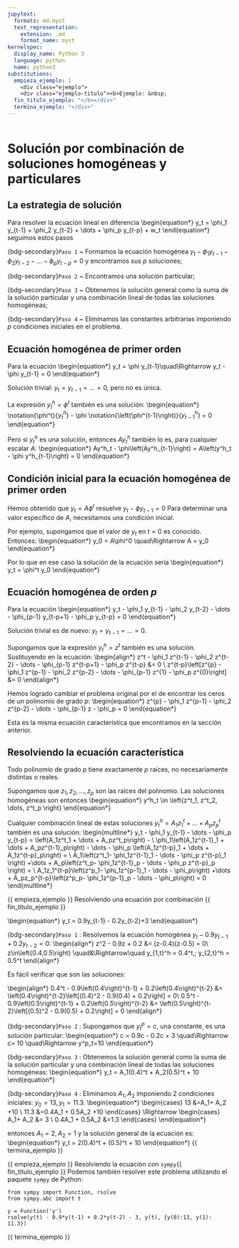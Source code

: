 ```yaml
---
jupytext:
  formats: md:myst
  text_representation:
    extension: .md
    format_name: myst
kernelspec:
  display_name: Python 3
  language: python
  name: python3
substitutions:
  empieza_ejemplo: |
    <div class="ejemplo">
    <div class="ejemplo-titulo"><b>Ejemplo: &nbsp;
  fin_titulo_ejemplo: "</b></div>"
  termina_ejemplo: "</div>"
---
```



```{include} ../math-definitions.md
```



# Solución por combinación de soluciones homogéneas y particulares

## La estrategia de solución

Para resolver la ecuación lineal en diferencia
\begin{equation*}
   y_t = \phi_1 y_{t-1} + \phi_2 y_{t-2} + \dots + \phi_p y_{t-p} + w_t
\end{equation*}
seguimos estos pasos


{bdg-secondary}`Paso 1`
~   Formamos la ecuación homogénea $y_t - \phi_1 y_{t-1} - \phi_2 y_{t-2} - \dots - \phi_p y_{t-p} = 0$ y encontramos sus $p$ soluciones;

{bdg-secondary}`Paso 2`
~   Encontramos una solución particular;

{bdg-secondary}`Paso 3`
~   Obtenemos la solución general como la suma de la solución particular  y una combinación lineal de todas las soluciones homogéneas;

{bdg-secondary}`Paso 4`
~   Eliminamos las constantes arbitrarias imponiendo $p$ condiciones iniciales en el problema.



## Ecuación homogénea de primer orden

Para la ecuación
\begin{equation*}
y_t = \phi y_{t-1}\quad\Rightarrow y_t - \phi y_{t-1} = 0
\end{equation*}

Solución trivial: $y_t = y_{t-1} = \dots = 0$, pero no es única.


La expresión $y^h_t = \phi^t$ también es una solución:
\begin{equation*}
\notation{\phi^t}{$y^h_t$} - \phi \notation{\left(\phi^{t-1}\right)}{$y^h_{t-1}$} = 0
\end{equation*}

Pero si $y^h_t$ es una solución, entonces $Ay^h_t$ también lo es, para cualquier escalar $A$:
\begin{equation*}
Ay^h_t - \phi\left(Ay^h_{t-1}\right) = A\left(y^h_t - \phi y^h_{t-1}\right) = 0
\end{equation*}



## Condición inicial para la ecuación homogénea de primer orden

Hemos obtenido que $y_t = A\phi^t$ resuelve $y_t - \phi y_{t-1} = 0$ Para determinar una valor específico de $A$, necesitamos una condición inicial.

Por ejemplo, supongamos que el valor de $y_t$ en $t=0$ es conocido. Entonces:
\begin{equation*}
y_0 = A\phi^0 \quad\Rightarrow A = y_0
\end{equation*}

Por lo que en ese caso la solución de la ecuación sería
\begin{equation*}
y_t = \phi^t y_0
\end{equation*}




## Ecuación homogénea de orden $p$

Para la ecuación
\begin{equation*}
y_t - \phi_1 y_{t-1} - \phi_2 y_{t-2} - \dots -  \phi_{p-1} y_{t-p+1} - \phi_p y_{t-p} = 0
\end{equation*}

Solución trivial es de nuevo: $y_t = y_{t-1} = \dots = 0$.


Supongamos que la expresión $y^h_t = z^t$ también es una solución. Sustituyendo en la ecuación:
\begin{align*}
z^t - \phi_1 z^{t-1} - \phi_2 z^{t-2} - \dots - \phi_{p-1} z^{t-p+1} - \phi_p z^{t-p} &= 0 \\
z^{t-p}\left[z^{p} - \phi_1 z^{p-1} - \phi_2 z^{p-2} - \dots - \phi_{p-1} z^{1} - \phi_p z^{0}\right] &= 0
\end{align*}

Hemos logrado cambiar el problema original por el de encontrar los ceros de un polinomio de grado $p$:
\begin{equation*}
z^{p} - \phi_1 z^{p-1} - \phi_2 z^{p-2} - \dots - \phi_{p-1} z - \phi_p = 0
\end{equation*}

Esta es la misma ecuación característica que encontramos en la sección anterior.





## Resolviendo la ecuación característica

Todo polinomio de grado $p$ tiene exactamente $p$ raíces, no necesariamente distintas o reales.

Supongamos que $z_1, z_2, \dots, z_p$ son las raíces del polinomio. Las soluciones homogéneas son entonces
\begin{equation*}
y^h_t \in \left\{z^t_1, z^t_2, \dots, z^t_p \right\}
\end{equation*}

Cualquier combinación lineal de estas soluciones $y^h_t = A_1z^t_1 + \dots + A_pz^t_p$ también es una solución:
\begin{multline*}
y_t - \phi_1 y_{t-1} - \dots - \phi_p y_{t-p} = \left(A_1z^t_1 + \dots + A_pz^t_p\right) - \\ \phi_1\left(A_1z^{t-1}_1 + \dots + A_pz^{t-1}_p\right) - \dots - \phi_p \left(A_1z^{t-p}_1 + \dots + A_1z^{t-p}_p\right) = \\
A_1\left(z^t_1- \phi_1z^{t-1}_1 - \dots - \phi_p z^{t-p}_1 \right) +\dots + A_p\left(z^t_p- \phi_1z^{t-1}_p - \dots - \phi_p z^{t-p}_p \right) = \\
A_1z_1^{t-p}\left(z^p_1- \phi_1z^{p-1}_1 - \dots - \phi_p\right) +\dots + A_pz_p^{t-p}\left(z^p_p- \phi_1z^{p-1}_p - \dots - \phi_p\right) = 0
\end{multline*}


{{ empieza_ejemplo }} Resolviendo una ecuación por combinación {{ fin_titulo_ejemplo }}
<!-- %Enders, p.16 -->

\begin{equation*}
y_t = 0.9y_{t-1} - 0.2y_{t-2}+3
\end{equation*}

{bdg-secondary}`Paso 1`
:   Resolvemos la ecuación homogénea $y_t - 0.9y_{t-1} + 0.2y_{t-2} = 0$:
\begin{align*}
z^2 - 0.9z + 0.2 &= (z-0.4)(z-0.5) = 0\\
z\in\left\{0.4,0.5\right\} \quad&\Rightarrow\quad y_{1,t}^h = 0.4^t,\; y_{2,t}^h = 0.5^t
\end{align*}

Es fácil verificar que son las soluciones:

\begin{align*}
0.4^t - 0.9\left(0.4\right)^{t-1} + 0.2\left(0.4\right)^{t-2} &= \left(0.4\right)^{t-2}\left[(0.4)^2 - 0.9(0.4) + 0.2\right] = 0\\
0.5^t - 0.9\left(0.5\right)^{t-1} + 0.2\left(0.5\right)^{t-2} &= \left(0.5\right)^{t-2}\left[(0.5)^2 - 0.9(0.5) + 0.2\right] = 0
\end{align*}

{bdg-secondary}`Paso 2`
:   Supongamos que $y^p_t=c$, una constante, es una solución particular:
\begin{equation*}
c = 0.9c - 0.2c + 3 \quad\Rightarrow c= 10 \quad\Rightarrow y^p_t=10
\end{equation*}


{bdg-secondary}`Paso 3`
:   Obtenemos la solución general como la suma de la solución particular  y una combinación lineal de todas las soluciones homogéneas:
\begin{equation*}
y_t = A_1(0.4)^t + A_2(0.5)^t + 10
\end{equation*}

{bdg-secondary}`Paso 4`
:   Eliminamos $A_1, A_2$ imponiendo 2 condiciones iniciales: $y_0=13, y_1=11.3$.
\begin{equation*}
\begin{cases}
13 &=A_1+ A_2 +10 \\ 11.3 &=0.4A_1 + 0.5A_2 +10
\end{cases} \Rightarrow
\begin{cases}
A_1+ A_2 &= 3 \\ 0.4A_1 + 0.5A_2 &=1.3
\end{cases}
\end{equation*}

entonces $A_1 = 2, A_2 = 1$ y la solución general de la ecuación es:
\begin{equation*}
y_t = 2(0.4)^t + (0.5)^t + 10
\end{equation*}
{{ termina_ejemplo }}


{{ empieza_ejemplo }} Resolviendo la ecuación con `sympy`{{ fin_titulo_ejemplo }}
Podemos también resolver este problema utilizando el paquete `sympy` de Python:

```{code-cell} ipython3
from sympy import Function, rsolve
from sympy.abc import t

y = Function('y')
rsolve(y(t) - 0.9*y(t-1) + 0.2*y(t-2) - 3, y(t), {y(0):13, y(1): 11.3})
```
{{ termina_ejemplo }}
